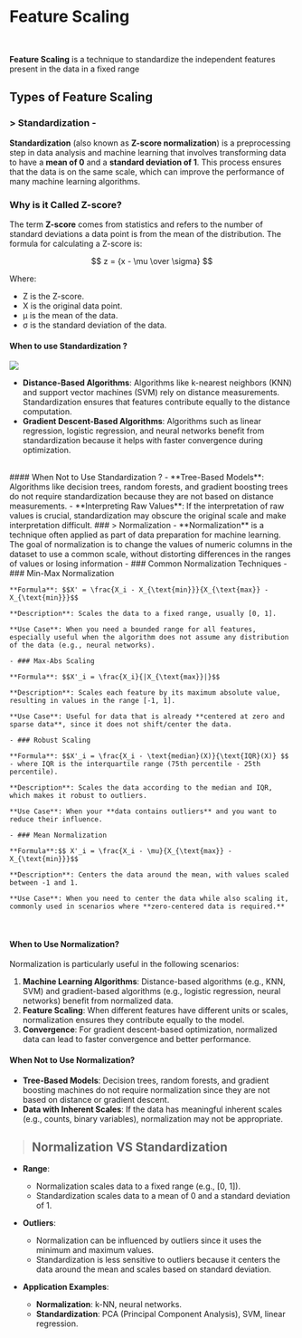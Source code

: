# Feature Scaling

<br>

**Feature Scaling** is a technique to standardize the independent features present in the data in a fixed range

## Types of Feature Scaling 

### > Standardization - 
**Standardization** (also known as **Z-score normalization**) is a preprocessing step in data analysis and machine learning that involves transforming data to have a **mean of 0** and a **standard deviation of 1**. This process ensures that the data is on the same scale, which can improve the performance of many machine learning algorithms.
### Why is it Called Z-score?

The term **Z-score** comes from statistics and refers to the number of standard deviations a data point is from the mean of the distribution. The formula for calculating a Z-score is:

$$ z = {x -  \mu  \over  \sigma} $$

Where:
-   Z is the Z-score.
-   X is the original data point.
-   μ is the mean of the data.
-   σ is the standard deviation of the data.

#### When to use Standardization ?
![](https://miro.medium.com/v2/resize:fit:700/0*pF6aefM2Xy7r-3cH.png)

- **Distance-Based Algorithms**: Algorithms like k-nearest neighbors (KNN) and support vector machines (SVM) rely on distance measurements. Standardization ensures that features contribute equally to the distance computation.
- **Gradient Descent-Based Algorithms**: Algorithms such as linear regression, logistic regression, and neural networks benefit from standardization because it helps with faster convergence during optimization.
<br>
#### When Not to Use Standardization ?
-   **Tree-Based Models**: Algorithms like decision trees, random forests, and gradient boosting trees do not require standardization because they are not based on distance measurements.
-   **Interpreting Raw Values**: If the interpretation of raw values is crucial, standardization may obscure the original scale and make interpretation difficult.
### > Normalization  - 
**Normalization** is a technique often applied as part of data preparation for machine learning. The goal of normalization is to change the values of numeric columns in the dataset to use a common scale, without distorting differences in the ranges of values or losing information
- ### Common Normalization Techniques
	-   ### Min-Max Normalization

	**Formula**: $$X' = \frac{X_i - X_{\text{min}}}{X_{\text{max}} - X_{\text{min}}}$$

	**Description**: Scales the data to a fixed range, usually [0, 1].

	**Use Case**: When you need a bounded range for all features, especially useful when the algorithm does not assume any distribution of the data (e.g., neural networks).

	- ### Max-Abs Scaling

	**Formula**: $$X'_i = \frac{X_i}{|X_{\text{max}}|}$$

	**Description**: Scales each feature by its maximum absolute value, resulting in values in the range [-1, 1].

	**Use Case**: Useful for data that is already **centered at zero and sparse data**, since it does not shift/center the data.

	- ### Robust Scaling

	**Formula**: $$X'_i = \frac{X_i - \text{median}(X)}{\text{IQR}(X)} $$
	- where IQR is the interquartile range (75th percentile - 25th percentile).

	**Description**: Scales the data according to the median and IQR, which makes it robust to outliers.

	**Use Case**: When your **data contains outliers** and you want to reduce their influence.

	- ### Mean Normalization

	**Formula**:$$ X'_i = \frac{X_i - \mu}{X_{\text{max}} - X_{\text{min}}}$$

	**Description**: Centers the data around the mean, with values scaled between -1 and 1.

	**Use Case**: When you need to center the data while also scaling it, commonly used in scenarios where **zero-centered data is required.**
	
<br>

#### When to Use Normalization?

Normalization is particularly useful in the following scenarios:

1.  **Machine Learning Algorithms**: Distance-based algorithms (e.g., KNN, SVM) and gradient-based algorithms (e.g., logistic regression, neural networks) benefit from normalized data.
2.  **Feature Scaling**: When different features have different units or scales, normalization ensures they contribute equally to the model.
3.  **Convergence**: For gradient descent-based optimization, normalized data can lead to faster convergence and better performance.

#### When Not to Use Normalization?

-   **Tree-Based Models**: Decision trees, random forests, and gradient boosting machines do not require normalization since they are not based on distance or gradient descent.
-   **Data with Inherent Scales**: If the data has meaningful inherent scales (e.g., counts, binary variables), normalization may not be appropriate.

>## Normalization VS Standardization 
-   **Range**:
    
    -   Normalization scales data to a fixed range (e.g., [0, 1]).
    -   Standardization scales data to a mean of 0 and a standard deviation of 1.
-   **Outliers**:
    
    -   Normalization can be influenced by outliers since it uses the minimum and maximum values.
    -   Standardization is less sensitive to outliers because it centers the data around the mean and scales based on standard deviation.
-   **Application Examples**:
    
    -   **Normalization**: k-NN, neural networks.
    -   **Standardization**: PCA (Principal Component Analysis), SVM, linear regression.